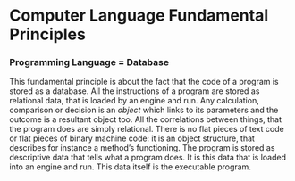 ﻿Computer Language Fundamental Principles
========================================

### Programming Language = Database

This fundamental principle is about the fact that the code of a program is stored as a database. All the instructions of a program are stored as relational data, that is loaded by an engine and run. Any calculation, comparison or decision is an *object* which links to its parameters and the outcome is a resultant object too. All the correlations between things, that the program does are simply relational. There is no flat pieces of text code or flat pieces of binary machine code: it is an object structure, that describes for instance a method’s functioning. The program is stored as descriptive data that tells what a program does. It is this data that is loaded into an engine and run. This data itself is the executable program.

